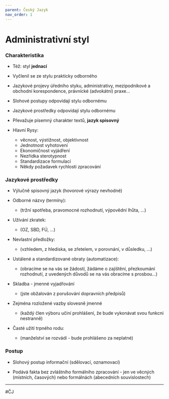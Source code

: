 ```yaml
---
parent: Český Jazyk
nav_order: 1
---
```

# Administrativní styl

### Charakteristika

- Též: styl **jednací**
- Vyčlenil se ze stylu prakticky odborného

- Jazykové projevy úředního styku, administrativy, mezipodnikové a obchodní korespondence, právnícké (advokátní) praxe...

- Slohové postupy odpovídají stylu odbornému 
- Jazykové prostředky odpovídají stylu odbornému
- Převažuje písemný charakter textů, **jazyk spisovný**

- Hlavní Rysy:	
	- věcnost, výstižnost, objektivnost
	- Jednotnost vyhotovení 
	- Ekonomičnost vyjádření
	- Nezřídka sterotypnost
	- Standardizace formulací
	- Někdy požadavek rychlosti zpracování

### Jazykové prostředky

- Výlučně spisovný jazyk (hovorové výrazy nevhodné)

- Odborné názvy (termíny):
	- (tržní spotřeba, pravomocné rozhodnutí, výpovědní lhůta, ...)

- Užívání zkratek:
	- (OZ, SBD, FÚ, ...)

- Nevlastní předložky:
	- (vzhledem, z hlediska, se zřetelem, v porovnání, v důsledku, ...)

- Ustálené a standardizované obraty (automatizace):
	- (obracíme se na vás se žádostí, žádáme o zajištění, přezkoumání rozhodnutí, z uvedených důvodů se na vás obracíme s prosbou...)

- Skladba - jmenné vyjadřování
	- (jste obžalován z porušování dopravních předpisů)

- Zejména rozložené vazby slovesně jmenné
	- (každý člen výboru učiní prohlášení, že bude vykonávat svou funkcni nestranně)

- Časté užití trpného rodu:
	- (manželství se rozvádí - bude prohlášeno za neplatné)

### Postup

- Slohový postup informační (sdělovací, oznamovací)

- Podává fakta bez zvláštního formálního zpracování - jen ve věcných (místních, časových) nebo formálnách (abecedních souvislostech)

---
#ČJ